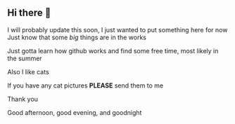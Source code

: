 ## Hi there 👋
I will probably update this soon, I just wanted to put something here for now
Just know that some _big_ things are in the works

Just gotta learn how github works and find some free time, most likely in the summer

Also I like cats

If you have any cat pictures **PLEASE** send them to me

Thank you

Good afternoon, good evening, and goodnight

